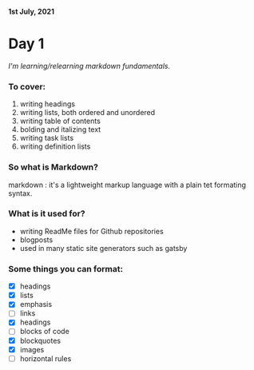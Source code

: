 **1st July, 2021**
# Day 1 

*I'm learning/relearning markdown fundamentals.*

### To cover:
1. writing headings
2.  writing lists, both ordered and unordered
3.  writing table of contents
4.  bolding and italizing text
5.  writing task lists
6.  writing definition lists

### So what is Markdown?
markdown
: it's a lightweight markup language with a plain tet formating syntax.

### What is it used for?
  
- writing ReadMe files for Github repositories
- blogposts
- used in many static site generators such as gatsby

### Some things you can format:
- [x] headings
- [x] lists
- [x] emphasis
- [ ] links
- [x] headings
- [ ] blocks of code
- [x] blockquotes
- [x] images
- [ ] horizontal rules
